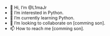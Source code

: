 - 👋 Hi, I’m @L1maJr
- 👀 I’m interested in Python.
- 🌱 I’m currently learning Python.
- 💞️ I’m looking to collaborate on [comming son].
- 📫 How to reach me [comming son].

<!---
L1maJr/L1maJr is a ✨ special ✨ repository because its `README.md` (this file) appears on your GitHub profile.
You can click the Preview link to take a look at your changes.
--->
